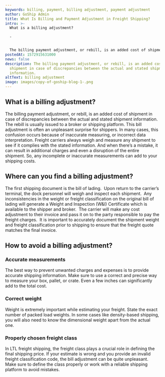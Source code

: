 ```yaml
---
keywords: billing, payment, billing adjustment, payment adjustment
author: GoShip Admin
title: What Is Billing and Payment Adjustment in Freight Shipping?
intro: >-
  What is a billing adjustment?

  -


  The billing payment adjustment, or rebill, is an added cost of shipment in case of discrepancies between the actual and stated shipment information. The rebill is usually issued to a broker or shipping platform. This bill adjustment is often an unpleasant surprise for shippers. In many cases, this confusion occurs because of inaccurate measuring, or incorrect data interpretation. Freight carriers always weigh and measure any shipment to see if it complies with the stated inf
postedAt: 1572915631000
news: false
description: The billing payment adjustment, or rebill, is an added cost of
  shipment in case of discrepancies between the actual and stated shipment
  information.
altText: billing adjustment
image: images/copy-of-goship-blog-1-.png
---
```

## What is a billing adjustment?

The billing payment adjustment, or rebill, is an added cost of shipment in case of discrepancies between the actual and stated shipment information. The rebill is usually issued to a broker or shipping platform. This bill adjustment is often an unpleasant surprise for shippers. In many cases, this confusion occurs because of inaccurate measuring, or incorrect data interpretation. Freight carriers always weigh and measure any shipment to see if it complies with the stated information. And when there’s a mistake, it can result in additional charges and even a disruption of the entire shipment. So, any incomplete or inaccurate measurements can add to your shipping costs.

## Where can you find a billing adjustment?

The first shipping document is the bill of lading.  Upon return to the carrier’s terminal, the dock personnel will weigh and inspect each shipment.  Any inconsistencies in the weight or freight classification on the original bill of lading will generate a Weight and Inspection (W&I) Certificate which is available to the shipper and broker.  The carrier will make any cost adjustment to their invoice and pass it on to the party responsible to pay the freight charges.  It is important to accurately document the shipment weight and freight classification prior to shipping to ensure that the freight quote matches the final invoice.

## How to avoid a billing adjustment?

### Accurate measurements

The best way to prevent unwanted charges and expenses is to provide accurate shipping information. Make sure to use a correct and precise way to measure your box, pallet, or crate. Even a few inches can significantly add to the total cost.

### Correct weight

Weight is extremely important while estimating your freight. State the exact number of packed load weights. In some cases like density-based shipping, you will also need to know the dimensional weight apart from the actual one.

### Properly chosen freight class

In LTL freight shipping, the freight class plays a crucial role in defining the final shipping price. If your estimate is wrong and you provide an invalid freight classification code, the bill adjustment can be quite unpleasant. Make sure to define the class properly or work with a reliable shipping platform to avoid mistakes.